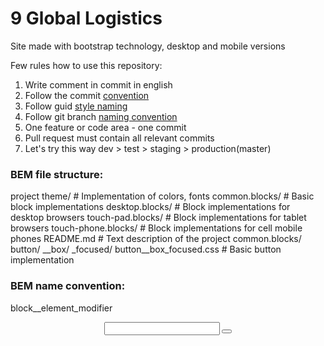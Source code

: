 # 9 Global Logistics
Site made with bootstrap technology, desktop and mobile versions

Few rules how to use this repository:
1. Write comment in commit in english
2. Follow the commit [convention](https://www.conventionalcommits.org/en/v1.0.0/)
3. Follow guid [style naming](https://dart.dev/guides/language/effective-dart/style)
4. Follow git branch [naming convention](https://dev.to/couchcamote/git-branching-name-convention-cch)
5. One feature or code area - one commit
6. Pull request must contain all relevant commits
7. Let's try this way dev > test > staging > production(master)

### BEM file struсture:
project
    theme/                      # Implementation of colors, fonts
    common.blocks/              # Basic block implementations
    desktop.blocks/             # Block implementations for desktop browsers
    touch-pad.blocks/           # Block implementations for tablet browsers
    touch-phone.blocks/         # Block implementations for cell mobile phones
    README.md                   # Text description of the project
        common.blocks/
            button/
                __box/
                    _focused/
                        button__box_focused.css              # Basic button implementation

### BEM name convention:
block__element_modifier

<header class=”header”>
  <img class=”header__logo”>
  <form class=”header__search-from”>
    <input class=”header__search-from__input” type=”input”>
    <button class=”header__search-from__button” type=”button”>
  </form>
  <div class=”header__lang-switcher”></div>
</header>
